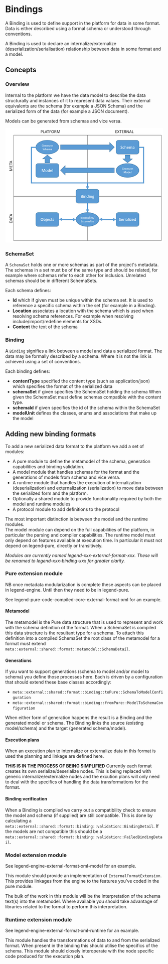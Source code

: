 # Bindings

A Binding is used to define support in the platform for data in some format.
Data is either described using a formal schema or understood through conventions.

A Binding is used to declare an internalize/externalize (deserialization/serialisation)
relationship between data in some format and a model.

## Concepts

### Overview

Internal to the platform we have the data model to describe the data structurally and
instances of it to represent data values.  Their external equivalents are the schema
(for example a JSON Schema) and the serialized form of the data (for example a JSON
document).

Models can be generated from schemas and vice versa.

![Bindings diagram](bindings.png)

### SchemaSet
A `SchemaSet` holds one or more schemas as part of the project's metadata.
The schemas in a set must be of the same type and should be related, for example where schemas refer to each other for inclusion.
Unrelated schemas should be in different SchemaSets.

Each schema defines:

* **Id** which if given must be unique within the schema set.  It is used to reference a specific schema within the set (for example in a Binding).
* **Location** associates a location with the schema which is used when resolving schema references.  For example when resolving include/import/redefine elements for XSDs.
* **Content** the text of the schema

### Binding
A `Binding` signifies a link between a model and data a serialized format.
The data may be formally described by a schema.  Where it is not the link is achieved using a set of conventions.

Each binding defines:

* **contentType** specified the content type (such as application/json) which specifies the format of the serialized data
* **schemaSet** if given specifies the SchemaSet holding the schema
                When given the SchemaSet must define schemas compatible with the content type.
* **schemaId** if given specifies the id of the schema within the SchemaSet
* **modelUnit** defines the classes, enums and associations that make up the model

## Adding new binding formats

To add a new serialized data format to the platform we add a set of modules:

* A pure module to define the metamodel of the schema, generation capabilities and binding validation. 
* A model module that handles schemas for the format and the generations of models from schema and vice versa.
* A runtime module that handles the execution of internalization (deserialization) and externalization (serialization) to move data between the serialized form and the platform.
* Optionally a shared module to provide functionality required by both the model and runtime modules
* A protocol module to add definitions to the protocol

The most important distinction is between the model and the runtime modules.  
The model module can depend on the full capabilities of the platform, in particular the parsing and compiler capabilities.
The runtime model must only depend on features available at execution time.  In particular it must not depend on legend-pure, directly or transitively.

*Modules are currently named legend-xxx-external-format-xxx.  These will be renamed to legend-xxx-binding-xxx for greater clarity.*  

### Pure extension module

NB once metadata modularization is complete these aspects can be placed in legend-engine.  Until then they need to be in legend-pure.

See legend-pure-code-compiled-core-external-format-xml for an example.

#### Metamodel

The metamodel is the Pure data structure that is used to represent and work with the schema definition of the format.
When a SchemaSet is compiled this data structure is the resultant type for a schema.
To attach this definition into a compiled SchemaSet the root class of the metamodel for a format must extend `meta::external::shared::format::metamodel::SchemaDetail`.  

#### Generations

If you want to support generations (schema to model and/or model to schema) you define those processes here.
Each is driven by a configuration that should extend these base classes accordingly:

* `meta::external::shared::format::binding::toPure::SchemaToModelConfiguration`
* `meta::external::shared::format::binding::fromPure::ModelToSchemaConfiguration`

When either form of generation happens the result is a Binding and the generated model or schema.
The Binding links the source (existing model/schema) and the target (generated schema/model).

#### Execution plans

When an execution plan to internalize or externalize data in this format is used the planning and linkage are defined here.

**THIS IS IN THE PROCESS OF BEING SIMPLIFIED**  Currently each format creates its own serialize/deserialize nodes.
This is being replaced with generic internalize/externalize nodes and the excution plans will only need to deal with
the specifics of handling the data transformations for the format.

#### Binding verification

When a Binding is compiled we carry out a compatibility check to ensure the model and schema (if supplied) are
still compatible.  This is done by calculating a `meta::external::shared::format::binding::validation::BindingDetail`.
If the models are not compatible this should be a `meta::external::shared::format::binding::validation::FailedBindingDetail`.

### Model extension module

See legend-engine-external-format-xml-model for an example.

This module should provide an implementation of `ExternalFormatExtension`.  This provides linkages from the
engine to the features you've coded in the pure module.

The bulk of the work in this module will be the interpretation of the schema text(s) into the metamodel.
Where available you should take advantage of libraries related to the format to perform this interpretation.

### Runtime extension module

See legend-engine-external-format-xml-runtime for an example.

This module handles the transformations of data to and from the serialized format.
When present in the binding this should utilise the specifics of the schema.
This module should closely interoperate with the node specific code produced for the execution plan.



